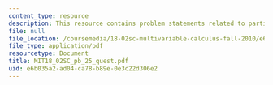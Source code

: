 ```yaml
---
content_type: resource
description: This resource contains problem statements related to partial derivatives.
file: null
file_location: /coursemedia/18-02sc-multivariable-calculus-fall-2010/e6b035a2ad04ca78b89e0e3c22d306e2_MIT18_02SC_pb_25_quest.pdf
file_type: application/pdf
resourcetype: Document
title: MIT18_02SC_pb_25_quest.pdf
uid: e6b035a2-ad04-ca78-b89e-0e3c22d306e2
---
```

